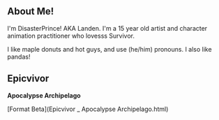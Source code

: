 ## About Me!

I'm DisasterPrince! AKA Landen. I'm a 15 year old artist and character animation practitioner who lovesss Survivor.

I like maple donuts and hot guys, and use (he/him) pronouns. I also like pandas!

## Epicvivor

<b>Apocalypse Archipelago</b>

[Format Beta](Epicvivor _ Apocalypse Archipelago.html)

